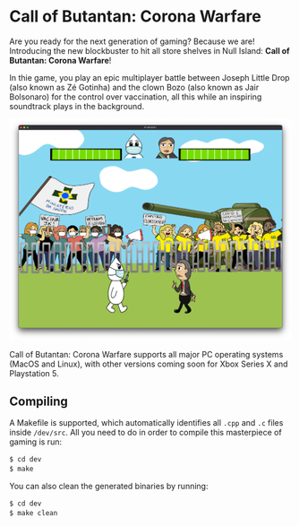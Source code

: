 # Call of Butantan: Corona Warfare

Are you ready for the next generation of gaming? Because we are! Introducing the new blockbuster to hit all store shelves in Null Island: **Call of Butantan: Corona Warfare**!

In thie game, you play an epic multiplayer battle between Joseph Little Drop (also known as Zé Gotinha) and the clown Bozo (also known as Jair Bolsonaro) for the control over vaccination, all this while an inspiring soundtrack plays in the background.

<img src="game.png"/>

Call of Butantan: Corona Warfare supports all major PC operating systems (MacOS and Linux), with other versions coming soon for Xbox Series X and Playstation 5.

## Compiling

A Makefile is supported, which automatically identifies all `.cpp` and `.c` files
inside `/dev/src`. All you need to do in order to compile this masterpiece of 
gaming is run:

```bash
$ cd dev
$ make
``` 

You can also clean the generated binaries by running:

```bash
$ cd dev
$ make clean
```
